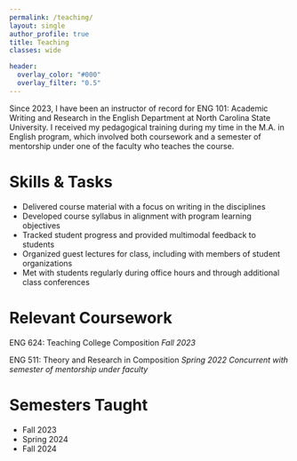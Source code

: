 ```yaml
---
permalink: /teaching/
layout: single
author_profile: true
title: Teaching
classes: wide

header:
  overlay_color: "#000"
  overlay_filter: "0.5"
---
```


Since 2023, I have been an instructor of record for ENG 101: Academic Writing and Research in the English Department at North Carolina State University. I received my pedagogical training during my time in the M.A. in English program, which involved both coursework and a semester of mentorship under one of the faculty who teaches the course.

Skills & Tasks
======

-   Delivered course material with a focus on writing in the disciplines
-   Developed course syllabus in alignment with program learning objectives
-   Tracked student progress and provided multimodal feedback to students
-   Organized guest lectures for class, including with members of student organizations
-   Met with students regularly during office hours and through additional class conferences

Relevant Coursework
======

ENG 624: Teaching College Composition
_Fall 2023_

ENG 511: Theory and Research in Composition
_Spring 2022_
_Concurrent with semester of mentorship under faculty_

Semesters Taught
======
-   Fall 2023
-   Spring 2024
-   Fall 2024